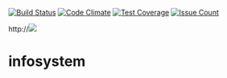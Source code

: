 [![Build Status](https://travis-ci.org/samueldmq/infosystem.svg?branch=master)](https://travis-ci.org/samueldmq/infosystem-ansible) [![Code Climate](https://codeclimate.com/github/samueldmq/infosystem/badges/gpa.svg)](https://codeclimate.com/github/samueldmq/infosystem) [![Test Coverage](https://codeclimate.com/github/samueldmq/infosystem/badges/coverage.svg)](https://codeclimate.com/github/samueldmq/infosystem/coverage) [![Issue Count](https://codeclimate.com/github/samueldmq/infosystem/badges/issue_count.svg)](https://codeclimate.com/github/samueldmq/infosystem)

http://[![](https://tokei.rs/b1/github/samueldmq/samueldmq?category=code)](https://github.com/samueldmq/infosystem)

# infosystem

